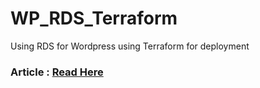 # WP_RDS_Terraform
Using RDS for Wordpress using Terraform for deployment

### Article : [Read Here](https://www.linkedin.com/pulse/deploying-wordpress-k8s-leveraging-aws-rds-using-terraform-singh) 
